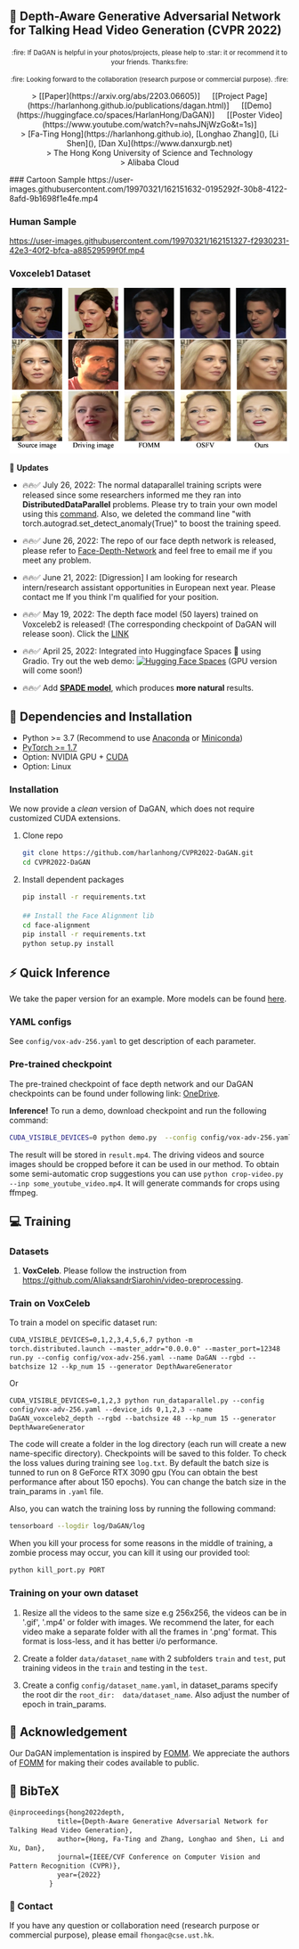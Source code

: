 
## :book: Depth-Aware Generative Adversarial Network for Talking Head Video Generation (CVPR 2022)
<p align="center">
  <small>:fire: If DaGAN is helpful in your photos/projects, please help to :star: it or recommend it to your friends. Thanks:fire:</small>
</p>
<p align="center">
<small>:fire: Looking forward to the collaboration (research purpose or commercial purpose). :fire:</small>
</p>
<p align="center">
> [[Paper](https://arxiv.org/abs/2203.06605)] &emsp; [[Project Page](https://harlanhong.github.io/publications/dagan.html)] &emsp; [[Demo](https://huggingface.co/spaces/HarlanHong/DaGAN)] &emsp; [[Poster Video](https://www.youtube.com/watch?v=nahsJNjWzGo&t=1s)]<br>
<!-- > [Fa-Ting Hong](https://harlanhong.github.io), [Longhao Zhang](https://dblp.org/pid/236/7382.html), [Li Shen](https://scholar.google.co.uk/citations?user=ABbCaxsAAAAJ&hl=en), [Dan Xu](https://www.danxurgb.net) <br> -->
<!-- > The Hong Kong University of Science and Technology, Alibaba Cloud -->
> [Fa-Ting Hong](https://harlanhong.github.io), [Longhao Zhang](), [Li Shen](), [Dan Xu](https://www.danxurgb.net) <br>
> The Hong Kong University of Science and Technology<br>
> Alibaba Cloud
</p>
### Cartoon Sample
https://user-images.githubusercontent.com/19970321/162151632-0195292f-30b8-4122-8afd-9b1698f1e4fe.mp4

### Human Sample
https://user-images.githubusercontent.com/19970321/162151327-f2930231-42e3-40f2-bfca-a88529599f0f.mp4

### Voxceleb1 Dataset
<p align="center">
  <img src="assets/visual_vox1.png">
</p>

:triangular_flag_on_post: **Updates** 
- :fire::fire::white_check_mark: July 26, 2022: The normal dataparallel training scripts were released since some researchers informed me they ran into **DistributedDataParallel** problems. Please try to train your own model using this [command](#dataparallel). Also, we deleted the command line "with torch.autograd.set_detect_anomaly(True)" to boost the training speed.
- :fire::fire::white_check_mark: June 26, 2022: The repo of our face depth network is released, please refer to [Face-Depth-Network](https://github.com/harlanhong/Face-Depth-Network) and feel free to email me if you meet any problem.
- :fire::fire::white_check_mark: June 21, 2022: [Digression] I am looking for research intern/research assistant opportunities in European next year. Please contact me If you think I'm qualified for your position.
- :fire::fire::white_check_mark: May 19, 2022: The depth face model (50 layers) trained on Voxceleb2 is released! (The corresponding checkpoint of DaGAN will release soon). Click the [LINK](https://hkustconnect-my.sharepoint.com/:f:/g/personal/fhongac_connect_ust_hk/EkxzfH7zbGJNr-WVmPU6fcABWAMq_WJoExAl4SttKK6hBQ?e=fbtGlX)

- :fire::fire::white_check_mark: April 25, 2022: Integrated into Huggingface Spaces 🤗 using Gradio. Try out the web demo: [![Hugging Face Spaces](https://img.shields.io/badge/%F0%9F%A4%97%20Hugging%20Face-Spaces-blue)](https://huggingface.co/spaces/HarlanHong/DaGAN) (GPU version will come soon!)
- :fire::fire::white_check_mark: Add **[SPADE model](https://hkustconnect-my.sharepoint.com/:f:/g/personal/fhongac_connect_ust_hk/EjfeXuzwo3JMn7s0oOPN_q0B81P5Wgu_kbYJAh7uSAKS2w?e=XNZl3K)**, which produces **more natural** results.


## :wrench: Dependencies and Installation

- Python >= 3.7 (Recommend to use [Anaconda](https://www.anaconda.com/download/#linux) or [Miniconda](https://docs.conda.io/en/latest/miniconda.html))
- [PyTorch >= 1.7](https://pytorch.org/)
- Option: NVIDIA GPU + [CUDA](https://developer.nvidia.com/cuda-downloads)
- Option: Linux

### Installation
We now provide a *clean* version of DaGAN, which does not require customized CUDA extensions. <br>

1. Clone repo

    ```bash
    git clone https://github.com/harlanhong/CVPR2022-DaGAN.git
    cd CVPR2022-DaGAN
    ```

2. Install dependent packages

    ```bash
    pip install -r requirements.txt

    ## Install the Face Alignment lib
    cd face-alignment
    pip install -r requirements.txt
    python setup.py install
    ```
## :zap: Quick Inference

We take the paper version for an example. More models can be found [here](https://hkustconnect-my.sharepoint.com/:f:/g/personal/fhongac_connect_ust_hk/EjfeXuzwo3JMn7s0oOPN_q0B81P5Wgu_kbYJAh7uSAKS2w?e=KaQcPk).

### YAML configs
See ```config/vox-adv-256.yaml``` to get description of each parameter.

### Pre-trained checkpoint
The pre-trained checkpoint of face depth network and our DaGAN checkpoints can be found under following link: [OneDrive](https://hkustconnect-my.sharepoint.com/:f:/g/personal/fhongac_connect_ust_hk/EjfeXuzwo3JMn7s0oOPN_q0B81P5Wgu_kbYJAh7uSAKS2w?e=KaQcPk).

**Inference!**
To run a demo, download checkpoint and run the following command:

```bash
CUDA_VISIBLE_DEVICES=0 python demo.py  --config config/vox-adv-256.yaml --driving_video path/to/driving --source_image path/to/source --checkpoint path/to/checkpoint --relative --adapt_scale --kp_num 15 --generator DepthAwareGenerator 
```
The result will be stored in ```result.mp4```. The driving videos and source images should be cropped before it can be used in our method. To obtain some semi-automatic crop suggestions you can use ```python crop-video.py --inp some_youtube_video.mp4```. It will generate commands for crops using ffmpeg. 




## :computer: Training


### Datasets
 
1) **VoxCeleb**. Please follow the instruction from https://github.com/AliaksandrSiarohin/video-preprocessing.

### Train on VoxCeleb
To train a model on specific dataset run:
```
CUDA_VISIBLE_DEVICES=0,1,2,3,4,5,6,7 python -m torch.distributed.launch --master_addr="0.0.0.0" --master_port=12348 run.py --config config/vox-adv-256.yaml --name DaGAN --rgbd --batchsize 12 --kp_num 15 --generator DepthAwareGenerator
```
<div id="dataparallel" >Or</div>

```
CUDA_VISIBLE_DEVICES=0,1,2,3 python run_dataparallel.py --config config/vox-adv-256.yaml --device_ids 0,1,2,3 --name DaGAN_voxceleb2_depth --rgbd --batchsize 48 --kp_num 15 --generator DepthAwareGenerator
```


<!-- CUDA_VISIBLE_DEVICES=1,2,3,4,5,6,7 python -m torch.distributed.launch --master_addr="0.0.0.0" --master_port=12348 run.py --config config/vox-adv-256.yaml --name SpadeDaGAN --rgbd --batchsize 6 --kp_num 15 --generator SPADEDepthAwareGenerator -->

The code will create a folder in the log directory (each run will create a new name-specific directory).
Checkpoints will be saved to this folder.
To check the loss values during training see ```log.txt```.
By default the batch size is tunned to run on 8 GeForce RTX 3090 gpu (You can obtain the best performance after about 150 epochs). You can change the batch size in the train_params in ```.yaml``` file.


Also, you can watch the training loss by running the following command:
```bash
tensorboard --logdir log/DaGAN/log
```
When you kill your process for some reasons in the middle of training, a zombie process may occur, you can kill it using our provided tool:
 ```bash
python kill_port.py PORT
```

### Training on your own dataset
1) Resize all the videos to the same size e.g 256x256, the videos can be in '.gif', '.mp4' or folder with images.
We recommend the later, for each video make a separate folder with all the frames in '.png' format. This format is loss-less, and it has better i/o performance.

2) Create a folder ```data/dataset_name``` with 2 subfolders ```train``` and ```test```, put training videos in the ```train``` and testing in the ```test```.

3) Create a config ```config/dataset_name.yaml```, in dataset_params specify the root dir the ```root_dir:  data/dataset_name```. Also adjust the number of epoch in train_params.



## :scroll: Acknowledgement

 Our DaGAN implementation is inspired by [FOMM](https://github.com/AliaksandrSiarohin/first-order-model). We appreciate the authors of [FOMM](https://github.com/AliaksandrSiarohin/first-order-model) for making their codes available to public.

## :scroll: BibTeX

```
@inproceedings{hong2022depth,
            title={Depth-Aware Generative Adversarial Network for Talking Head Video Generation},
            author={Hong, Fa-Ting and Zhang, Longhao and Shen, Li and Xu, Dan},
            journal={IEEE/CVF Conference on Computer Vision and Pattern Recognition (CVPR)},
            year={2022}
          }
```

### :e-mail: Contact

If you have any question or collaboration need (research purpose or commercial purpose), please email `fhongac@cse.ust.hk`.